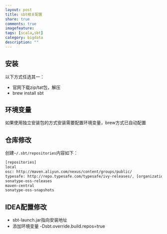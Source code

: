 ```yaml
---
layout: post
title: sbt相关配置
share: true
comments: true
imagefeature:
tags: [scala,sbt]
category: bigdata
description: ""
---
```




<!--more-->

## 安装
以下方式任选其一：

* 官网下载zip/tat包，解压
* brew install sbt

## 环境变量

如果使用独立安装包的方式安装需要配置环境变量，brew方式已自动配置

## 仓库修改

创建`~/.sbt/repositories`内容如下：

```xml
[repositories]
local
osc: http://maven.aliyun.com/nexus/content/groups/public/
typesafe: http://repo.typesafe.com/typesafe/ivy-releases/, [organization]/[module]/(scala_[scalaVersion]/)(sbt_[sbtVersion]/)[revision]/[type]s/[artifact](-[classifier]).[ext], bootOnly
sonatype-oss-releases
maven-central
sonatype-oss-snapshots

```

## IDEA配置修改

* sbt-launch.jar指向安装地址
* 添加环境变量 -Dsbt.override.build.repos=true